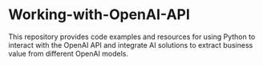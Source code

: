 # Working-with-OpenAI-API
This repository provides code examples and resources for using Python to interact with the OpenAI API and integrate AI solutions to extract business value from different OpenAI models.
